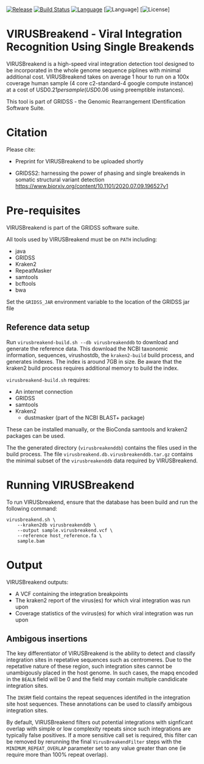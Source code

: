 [![Release](https://img.shields.io/github/v/release/PapenfussLab/gridss)](https://github.com/PapenfussLab/gridss/releases)
[![Build Status](https://travis-ci.org/PapenfussLab/gridss.svg?branch=master)](https://travis-ci.org/PapenfussLab/gridss)
[![Language](http://img.shields.io/badge/language-java-brightgreen.svg)](https://www.java.com/)
[![Language](http://img.shields.io/badge/language-c-brightgreen.svg)]
[![License](https://img.shields.io/badge/license-GPL-blue)]


# VIRUSBreakend - Viral Integration Recognition Using Single Breakends

VIRUSBreakend is a high-speed viral integration detection tool designed to be incorporated in the whole genome sequence piplines with minimal additional cost.
VIRUSBreakend takes on average 1 hour to run on a 100x coverage human sample (4 core c2-standard-4 google compute instance) at a cost of USD$0.21 per sample (USD$0.06 using preemptible instances).

This tool is part of GRIDSS - the Genomic Rearrangement IDentification Software Suite.

# Citation

Please cite:

 - Preprint for VIRUSBreakend to be uploaded shortly

 - GRIDSS2: harnessing the power of phasing and single breakends in somatic structural variant detection
https://www.biorxiv.org/content/10.1101/2020.07.09.196527v1

# Pre-requisites

VIRUSBreakend is part of the GRIDSS software suite.

All tools used by VIRUSBreakend must be on `PATH` including:
* java
* GRIDSS
* Kraken2
* RepeatMasker
* samtools
* bcftools
* bwa

Set the `GRIDSS_JAR` environment variable to the location of the GRIDSS jar file

## Reference data setup

Run `virusbreakend-build.sh --db virusbreakenddb` to download and generate the reference data.
This download the NCBI taxonomic information, sequences, virushostdb, the `kraken2-build` build process, and generates indexes.
The index is around 7GB in size.
Be aware that the kraken2 build process requires additional memory to build the index.

`virusbreakend-build.sh` requires:

* An internet connection
* GRIDSS
* samtools
* Kraken2
  * dustmasker (part of the NCBI BLAST+ package)

These can be installed manually, or the BioConda samtools and kraken2 packages can be used.

The the generated directory (`virusbreakenddb`) contains the files used in the build process.
The file `virusbreakend.db.virusbreakenddb.tar.gz` contains the minimal subset of the `virusbreakenddb` data required by VIRUSBreakend.


# Running VIRUSBreakend

To run VIRUSbreakend, ensure that the database has been build and run the following command:

```
virusbreakend.sh \
	--kraken2db virusbreakenddb \
	--output sample.virusbreakend.vcf \
	--reference host_reference.fa \
	sample.bam
```

# Output

VIRUSBreakend outputs:
* A VCF containing the integration breakpoints
* The kraken2 report of the virus(es) for which viral integration was run upon
* Coverage statistics of the vvirus(es) for which viral integration was run upon

## Ambigous insertions

The key differentiator of VIRUSBreakend is the ability to detect and classify integration sites in repetative sequences such as centromeres.
Due to the repetative nature of these region, such integration sites cannot be unambigously placed in the host genome.
In such cases, the mapq encoded in the `BEALN` field will be 0 and the field may contain multiple candidicate integration sites.

The `INSRM` field contains the repeat sequences identifed in the integration site host sequences.
These annotations can be used to classify ambigous integration sites.

By default, VIRUSBreakend filters out potential integrations with signficant overlap with simple or low complexity repeats since such integrations are typically false positives.
If a more sensitive call set is required, this filter can be removed by rerunning the final `VirusBreakendFilter` steps with the `MINIMUM_REPEAT_OVERLAP` parameter set to any value greater than one (ie require more than 100% repeat overlap).




